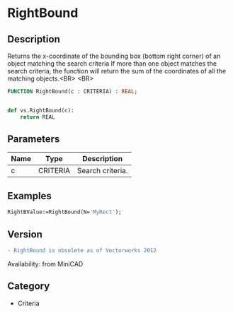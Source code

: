 # RightBound

## Description
Returns the x-coordinate of the bounding box (bottom right corner) of an object matching the search criteria If more than one object matches the search criteria, the function will return the sum of the coordinates of all the matching objects.&lt;BR&gt;
&lt;BR&gt;


```pascal
FUNCTION RightBound(c : CRITERIA) : REAL;
```

```python

def vs.RightBound(c):
    return REAL
```

## Parameters
|Name|Type|Description|
|---|---|---|
|c|CRITERIA|Search criteria.|

## Examples
```pascal
RightBValue:=RightBound(N='MyRect');


```

## Version
```diff
- RightBound is obsolete as of Vectorworks 2012
```

Availability: from MiniCAD
## Category
* Criteria

